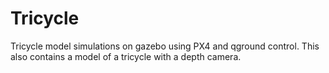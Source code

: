 # Tricycle
Tricycle model simulations on gazebo using PX4 and qground control.
This also contains a model of a tricycle with a depth camera.
